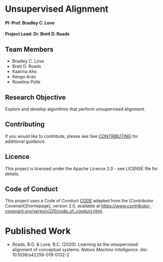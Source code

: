 # Unsupervised Alignment

#### PI: Prof. Bradley C. Love
#### Project Lead: Dr. Brett D. Roads


## Team Members

* Bradley C. Love
* Brett D. Roads
* Kaarina Aho
* Kengo Arao
* Roseline Polle


## Research Objective

Explore and develop algorithms that perform unsupervised alignment.


## Contributing

If you would like to contribute, please see See [CONTRIBUTING](CONTRIBUTING.md) for additional guidance.


## Licence

This project is licensed under the Apache Licence 2.0 - see LICENSE file for details.


## Code of Conduct

This project uses a Code of Conduct [CODE](CODE.md) adapted from the [Contributor Covenant][homepage], version 2.0, available at <https://www.contributor-covenant.org/version/2/0/code_of_conduct.html>.


# Published Work

* Roads, B.D. & Love, B.C. (2020). Learning as the unsupervised alignment of conceptual systems. *Nature Machine Intelligence*. doi: 10.1038/s42256-019-0132-2
